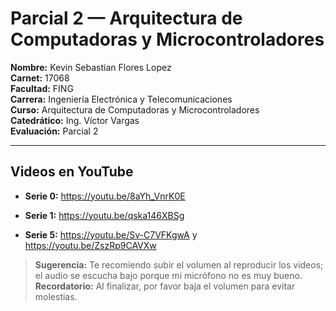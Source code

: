 # Parcial 2 — Arquitectura de Computadoras y Microcontroladores

**Nombre:** Kevin Sebastian Flores Lopez  
**Carnet:** 17068  
**Facultad:** FING  
**Carrera:** Ingeniería Electrónica y Telecomunicaciones  
**Curso:** Arquitectura de Computadoras y Microcontroladores  
**Catedrático:** Ing. Víctor Vargas  
**Evaluación:** Parcial 2

---

## Videos en YouTube

- **Serie 0:** https://youtu.be/8aYh_VnrK0E  
- **Serie 1:** https://youtu.be/qska146XBSg

- **Serie 5:** https://youtu.be/Sv-C7VFKgwA y https://youtu.be/ZszRp9CAVXw
  

> **Sugerencia:** Te recomiendo subir el volumen al reproducir los videos; el audio se escucha bajo porque mi micrófono no es muy bueno.  
> **Recordatorio:** Al finalizar, por favor baja el volumen para evitar molestias.
